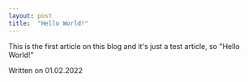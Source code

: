 ```yaml
---
layout: post
title:  "Hello World!"
---
```


This is the first article on this blog and it's just a test article, so "Hello World!"


Written on 01.02.2022
